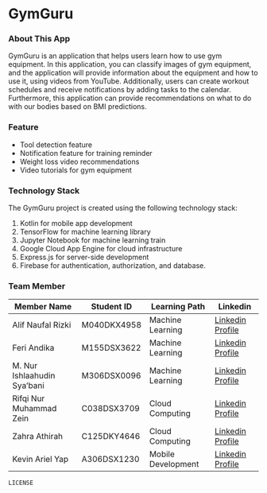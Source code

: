 # GymGuru
### About This App
GymGuru is an application that helps users learn how to use gym equipment. In this application, you can classify images of gym equipment, and the application will provide information about the equipment and how to use it, using videos from YouTube. Additionally, users can create workout schedules and receive notifications by adding tasks to the calendar. Furthermore, this application can provide recommendations on what to do with our bodies based on BMI predictions.

### Feature
* Tool detection feature
* Notification feature for training reminder
* Weight loss video recommendations
* Video tutorials for gym equipment

### Technology Stack
The GymGuru project is created using the following technology stack:
1. Kotlin for mobile app development
2. TensorFlow for machine learning library
3. Jupyter Notebook for machine learning train
4. Google Cloud App Engine for cloud infrastructure
5. Express.js for server-side development
6. Firebase for authentication, authorization, and database.

### Team Member
| Member Name                 | Student ID  | Learning Path      | Linkedin                                                                           |
|-----------------------------|-------------|--------------------|------------------------------------------------------------------------------------|
| Alif Naufal Rizki           | M040DKX4958 | Machine Learning   | [Linkedin Profile](https://www.linkedin.com/in/alif-naufal-rizki-731708217/)       |
| Feri Andika                 | M155DSX3622 | Machine Learning   | [Linkedin Profile](https://www.linkedin.com/in/feri-andika-887a9a24a/)             |
| M. Nur Ishlaahudin Sya’bani | M306DSX0096 | Machine Learning   | [Linkedin Profile](https://www.linkedin.com/in/ishlaahudin-sya-bani-927638207/)    |
| Rifqi Nur Muhammad Zein     | C038DSX3709 | Cloud Computing    | [Linkedin Profile](https://www.linkedin.com/in/rifqi-nur-muhammad-zein-2b2a55220/) |
| Zahra Athirah               | C125DKY4646 | Cloud Computing    | [Linkedin Profile](https://www.linkedin.com/in/zahraathirah)                       |
| Kevin Ariel Yap             | A306DSX1230 | Mobile Development | [Linkedin Profile](https://www.linkedin.com/in/kevin-yap-1697b8235/)               |


`LICENSE`
